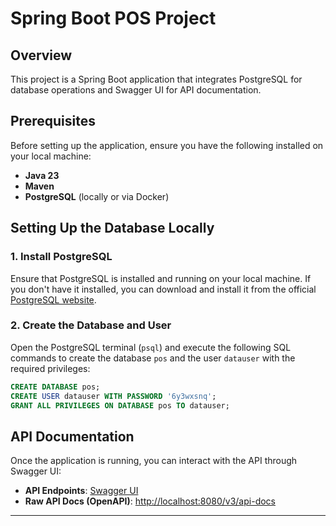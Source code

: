 # Spring Boot POS Project

## Overview

This project is a Spring Boot application that integrates PostgreSQL for database operations and Swagger UI for API documentation.

## Prerequisites

Before setting up the application, ensure you have the following installed on your local machine:

- **Java 23**
- **Maven**
- **PostgreSQL** (locally or via Docker)

## Setting Up the Database Locally

### 1. Install PostgreSQL

Ensure that PostgreSQL is installed and running on your local machine. If you don't have it installed, you can download and install it from the official [PostgreSQL website](https://www.postgresql.org/download/).

### 2. Create the Database and User

Open the PostgreSQL terminal (`psql`) and execute the following SQL commands to create the database `pos` and the user `datauser` with the required privileges:

```sql
CREATE DATABASE pos;
CREATE USER datauser WITH PASSWORD '6y3wxsnq';
GRANT ALL PRIVILEGES ON DATABASE pos TO datauser;
```


## API Documentation

Once the application is running, you can interact with the API through Swagger UI:

- **API Endpoints**: [Swagger UI](http://localhost:8080/swagger-ui/index.html)
- **Raw API Docs (OpenAPI)**: [http://localhost:8080/v3/api-docs](http://localhost:8080/v3/api-docs)

* * * * *
